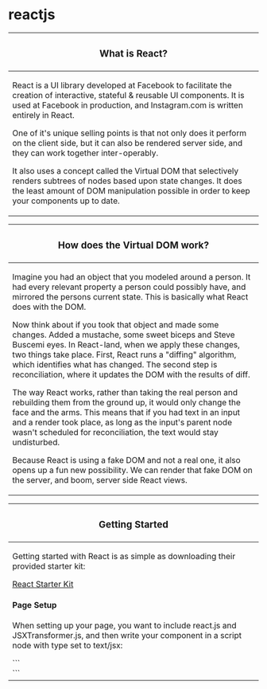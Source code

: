 # reactjs


<table>
 <thead>
    <tr>
        <th width="100%"><h3>What is React?</h3></th>
    </tr>
  </thead> 
    <tbody>
        <tr>
            <td>
            <p>
            React is a UI library developed at Facebook to facilitate the creation of interactive, stateful &amp; reusable UI components. It is used at Facebook in production, and Instagram.com is written entirely in React.  
            </p>
            <p>
            One of it's unique selling points is that not only does it perform on the client side, but it can also be rendered server side, and they can work together inter-operably.
            </p>
            <p>
            It also uses a concept called the Virtual DOM that selectively renders subtrees of nodes based upon state changes. It does the least amount of DOM manipulation possible in order to keep your components up to date.
            </p>
            </td>
        </tr>
    </tbody>
</table>

<table>
 <thead>
    <tr>
        <th width="100%"><h3>How does the Virtual DOM work?</h3></th>
    </tr>
  </thead> 
    <tbody>
        <tr>
            <td>
            <p>
Imagine you had an object that you modeled around a person. It had every relevant property a person could possibly have, and mirrored the persons current state. This is basically what React does with the DOM.
            </p>
            <p>
Now think about if you took that object and made some changes. Added a mustache, some sweet biceps and Steve Buscemi eyes. In React-land, when we apply these changes, two things take place. First, React runs a "diffing" algorithm, which identifies what has changed. The second step is reconciliation, where it updates the DOM with the results of diff.
            </p>
            <p>
The way React works, rather than taking the real person and rebuilding them from the ground up, it would only change the face and the arms. This means that if you had text in an input and a render took place, as long as the input's parent node wasn't scheduled for reconciliation, the text would stay undisturbed.
            </p>
            <p>
Because React is using a fake DOM and not a real one, it also opens up a fun new possibility. We can render that fake DOM on the server, and boom, server side React views.
            </p>
            </td>
        </tr>
    </tbody>
</table>





<table>
 <thead>
    <tr>
        <th width="100%"><h3>Getting Started</h3></th>
    </tr>
  </thead> 
    <tbody>
        <tr>
            <td>
            <p>Getting started with React is as simple as downloading their provided starter kit:</p>
            <p><a href="https://facebook.github.io/react/downloads/react-0.11.2.zip">React Starter Kit</a></p>
            <p>
            <h4>Page Setup</h4>
            When setting up your page, you want to include react.js and JSXTransformer.js, and then write your component in a script node with type set to text/jsx:
            </p>
            ```<!DOCTYPE html>
            <html>
            <head>
                <script src="build/react.js"></script>
                <script src="build/JSXTransformer.js"></script>
            </head>
            <body>
                <div id="mount-point"></div>
                <script type="text/jsx">
                // React Code Goes Here
                </script>
            </body>
            </html>```
            </td>
        </tr>
    </tbody>
</table>







<!-- template

<table>
 <thead>
    <tr>
        <th width="100%"><h3> </h3></th>
    </tr>
  </thead> 
    <tbody>
        <tr>
            <td>
            <p>


            </p>
            <p>


            </p>
            <p>


            </p>
            </td>
        </tr>
    </tbody>
</table>
  -->
